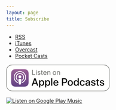 ```yaml
---
layout: page
title: Subscribe
---
```


* [RSS](http://dasow.libsyn.com/rss)
* [iTunes](https://itunes.apple.com/us/podcast/the-dollars-and-sense-of-westworld/id1227972996?mt=2)
* [Overcast](https://overcast.fm/p583069-PllntH)
* [Pocket Casts](http://pca.st/ry44)

[![Apple Podcasts](img/ApplePodcastsBadge.png)](https://itunes.apple.com/us/podcast/the-dollars-and-sense-of-westworld/id1227972996?mt=2)

<a href='https://playmusic.app.goo.gl/?ibi=com.google.PlayMusic&amp;isi=691797987&amp;ius=googleplaymusic&amp;link=https://play.google.com/music/m/Iai3kzebd7suo4llwnilgyyvodu?t%3DThe_Dollars_and_Sense_of_Westworld%26pcampaignid%3DMKT-na-all-co-pr-mu-pod-16' rel='nofollow'><img width='125px' alt='Listen on Google Play Music' src='https://play.google.com/intl/en_us/badges-music/images/badges/en_badge_web_music.png'/></a>
